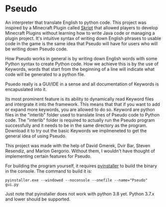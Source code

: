 # Pseudo
An interpreter that translate English to python code. This project was inspired by a Minecraft Plugin called [Skript](https://github.com/SkriptLang/Skript) that allowed players to develop Minecraft Plugins without learning how to write Java code or managing a plugin project. It's intuitive syntax of writing down English phrases to usable code in the game is the same idea that Pseudo will have for users who will be writing down Pseudo code.

How Pseudo works in general is by writing down English words with some Python syntax to create Python code. How we achieve this is by the use of Keywords, words that start from the beginning of a line will indicate what code will be generated to a python file.

Psuedo really is a GUI/IDE in a sense and all documentation of Keywords is encapuslated into it.

Its most prominent feature is its ability to dynamically read Keyword files and intergrate it into the framework. This means that that if you want to add or expand more keywords, you are allowed to do so. Keyword are python files in the "interlib" folder used to translate lines of Pseudo code to Python code. The "interlib" folder is required to actually run the Pseudo program successfully and it needs to be in the same directory as the program. Download it to try out the basic Keywords we implmeneted to get the general idea of using Pseudo.

This project was made with the help of David Gmerek, Dvir Bar, Steven Resendiz, and Marlon Gergorio. Without them, I wouldn't have thought of implementing certain features for Pseudo.

For building the program yourself, it requires [pyinstaller](https://www.pyinstaller.org/) to build the binary in the console. The command to build it is:
```
pyinstaller.exe --windowed --noconsole --onefile --name="Pseudo" gui.py
```
Just note that pyinstaller does not work with python 3.8 yet. Python 3.7.x and lower should be supported.
